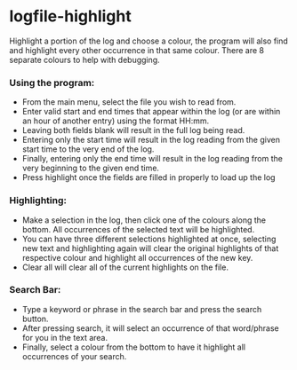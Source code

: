 # logfile-highlight
Highlight a portion of the log and choose a colour, the program will also find and highlight every other occurrence in that same colour. There are 8 separate colours to help with debugging.

### Using the program:

- From the main menu, select the file you wish to read from.
- Enter valid start and end times that appear within the log (or are within an hour of another entry) using the format HH:mm.
- Leaving both fields blank will result in the full log being read. 
- Entering only the start time will result in the log reading from the given start time to the very end of the log. 
- Finally, entering only the end time will result in the log reading from the very beginning to the given end time.
- Press highlight once the fields are filled in properly to load up the log

### Highlighting:

- Make a selection in the log, then click one of the colours along the bottom. All occurrences of the selected text will be highlighted.
- You can have three different selections highlighted at once, selecting new text and highlighting again will clear the original highlights of that respective colour and highlight all occurrences of the new key.
- Clear all will clear all of the current highlights on the file.

### Search Bar:
- Type a keyword or phrase in the search bar and press the search button.
- After pressing search, it will select an occurrence of that word/phrase for you in the text area.
- Finally, select a colour from the bottom to have it highlight all occurrences of your search.